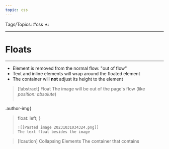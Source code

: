 ```yaml
---
topic: css
---
```

Tags/Topics: #css
∗:

---
# Floats

--- 
- Element is removed from the normal flow: "out of flow"
- Text and inline elements will wrap around the floated element
- The container will __not__ adjust its height to the element
>[!abstract] Float
> The image will be out of the page's flow (like _position: absolute_)
> ```css
.author-img{
>float: left;
>}
>```
>![[Pasted image 20231031034324.png]]
>The text float besides the image

>[!caution] Collapsing Elements
> The container that contains